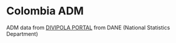 
# Colombia ADM

ADM data from [DIVIPOLA PORTAL](http://geoportal.dane.gov.co:8084/Divipola/) from DANE (National Statistics Department)




